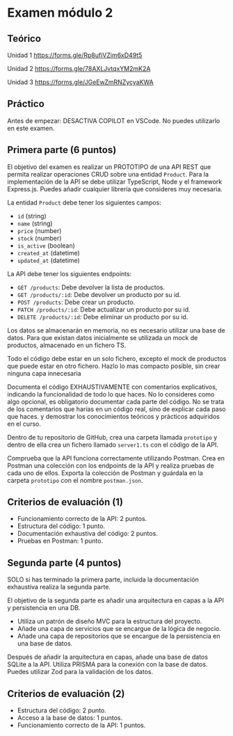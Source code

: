 # Examen módulo 2

## Teórico

Unidad 1 <https://forms.gle/Rp8ufiVZim6xD49t5>

Unidad 2 <https://forms.gle/78AXLJvtqxYM2mK2A>

Unidad 3 <https://forms.gle/JGeEwZmRNZycyaKWA>

## Práctico

Antes de empezar: DESACTIVA COPILOT en VSCode. No puedes utilizarlo en este examen.

## Primera parte (6 puntos)

El objetivo del examen es realizar un PROTOTIPO de una API REST que permita realizar operaciones CRUD sobre una entidad `Product`.
Para la implementación de la API se debe utilizar TypeScript, Node y el framework Express.js.
Puedes añadir cualquier librería que consideres muy necesaria.

La entidad `Product` debe tener los siguientes campos:

- `id` (string)
- `name` (string)
- `price` (number)
- `stock` (number)
- `is_active` (boolean)
- `created_at` (datetime)
- `updated_at` (datetime)

La API debe tener los siguientes endpoints:

- `GET /products`: Debe devolver la lista de productos.
- `GET /products/:id`: Debe devolver un producto por su id.
- `POST /products`: Debe crear un producto.
- `PATCH /products/:id`: Debe actualizar un producto por su id.
- `DELETE /products/:id`: Debe eliminar un producto por su id.

Los datos se almacenarán en memoria, no es necesario utilizar una base de datos.
Para que existan datos inicialmente se utilizada un mock de productos, almacenado en un fichero TS.

Todo el código debe estar en un solo fichero, excepto el mock de productos que puede estar en otro fichero.
Hazlo lo mas compacto posible, sin crear ninguna capa innecesaria

Documenta el código EXHAUSTIVAMENTE con comentarios explicativos, indicando la funcionalidad de todo lo que haces.
No lo consideres como algo opcional, es obligatorio documentar cada parte del código.
No se trata de los comentarios que harías en un código real, sino de explicar cada paso que haces.
y demostrar los conocimientos teóricos y prácticos adquiridos en el curso.

Dentro de tu repositorio de GitHub, crea una carpeta llamada `prototipo` y dentro de ella crea un fichero llamado `server1.ts` con el código de la API.

Comprueba que la API funciona correctamente utilizando Postman.
Crea en Postman una colección con los endpoints de la API y realiza pruebas de cada uno de ellos.
Exporta la colección de Postman y guárdala en la carpeta `prototipo` con el nombre `postman.json`.

## Criterios de evaluación (1)

- Funcionamiento correcto de la API: 2 puntos.
- Estructura del código: 1 punto.
- Documentación exhaustiva del código: 2 puntos.
- Pruebas en Postman: 1 punto.

## Segunda parte (4 puntos)

SOLO si has terminado la primera parte, incluida la documentación exhaustiva realiza la segunda parte.

El objetivo de la segunda parte es añadir una arquitectura en capas a la API y persistencia en una DB.

- Utiliza un patrón de diseño MVC para la estructura del proyecto.
- Añade una capa de servicios que se encargue de la lógica de negocio.
- Añade una capa de repositorios que se encargue de la persistencia en una base de datos.

Después de añadir la arquitectura en capas, añade una base de datos SQLite a la API.
Utiliza PRISMA para la conexión con la base de datos.
Puedes utilizar Zod para la validación de los datos.

## Criterios de evaluación (2)

- Estructura del código: 2 punto.
- Acceso a la base de datos: 1 puntos.
- Funcionamiento correcto de la API: 1 puntos.
